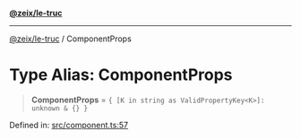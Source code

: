 [**@zeix/le-truc**](../README.md)

***

[@zeix/le-truc](../globals.md) / ComponentProps

# Type Alias: ComponentProps

> **ComponentProps** = `{ [K in string as ValidPropertyKey<K>]: unknown & {} }`

Defined in: [src/component.ts:57](https://github.com/zeixcom/ui-element/blob/b9ddf83c928c93d84a49a796a2342da755e4896e/src/component.ts#L57)
